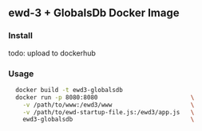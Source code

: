 ## ewd-3 + GlobalsDb Docker Image

### Install
todo: upload to dockerhub

### Usage
```bash
  docker build -t ewd3-globalsdb
  docker run -p 8080:8080                          \
    -v /path/to/www:/ewd3/www                      \
    -v /path/to/ewd-startup-file.js:/ewd3/app.js   \
    ewd3-globalsdb                                 \
```

